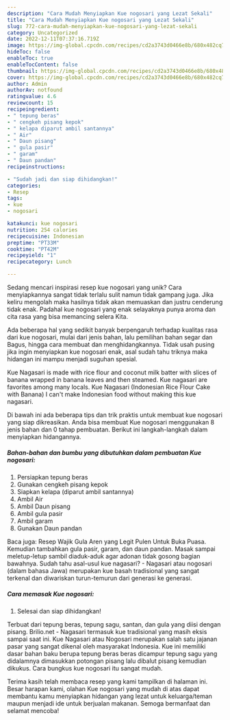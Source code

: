 ```yaml
---
description: "Cara Mudah Menyiapkan Kue nogosari yang Lezat Sekali"
title: "Cara Mudah Menyiapkan Kue nogosari yang Lezat Sekali"
slug: 772-cara-mudah-menyiapkan-kue-nogosari-yang-lezat-sekali
category: Uncategorized
date: 2022-12-11T07:37:16.719Z
image: https://img-global.cpcdn.com/recipes/cd2a3743d0466e8b/680x482cq70/kue-nogosari-foto-resep-utama.jpg
hideToc: false
enableToc: true
enableTocContent: false
thumbnail: https://img-global.cpcdn.com/recipes/cd2a3743d0466e8b/680x482cq70/kue-nogosari-foto-resep-utama.jpg
cover: https://img-global.cpcdn.com/recipes/cd2a3743d0466e8b/680x482cq70/kue-nogosari-foto-resep-utama.jpg
author: Admin
authorAv: notfound
ratingvalue: 4.6
reviewcount: 15
recipeingredient:
- " tepung beras"
- " cengkeh pisang kepok"
- " kelapa diparut ambil santannya"
- " Air"
- " Daun pisang"
- " gula pasir"
- " garam"
- " Daun pandan"
recipeinstructions:

- "Sudah jadi dan siap dihidangkan!"
categories:
- Resep
tags:
- kue
- nogosari

katakunci: kue nogosari 
nutrition: 254 calories
recipecuisine: Indonesian
preptime: "PT33M"
cooktime: "PT42M"
recipeyield: "1"
recipecategory: Lunch

---
```





Sedang mencari inspirasi resep kue nogosari yang unik? Cara menyiapkannya sangat tidak terlalu sulit namun tidak gampang juga. Jika keliru mengolah maka hasilnya tidak akan memuaskan dan justru cenderung tidak enak. Padahal kue nogosari yang enak selayaknya punya aroma dan cita rasa yang bisa memancing selera Kita.





Ada beberapa hal yang sedikit banyak berpengaruh terhadap kualitas rasa dari kue nogosari, mulai dari jenis bahan, lalu pemilihan bahan segar dan Bagus, hingga cara membuat dan menghidangkannya. Tidak usah pusing jika ingin menyiapkan kue nogosari enak,      asal sudah tahu triknya maka hidangan ini mampu menjadi suguhan spesial.














Kue Nagasari is made with rice flour and coconut milk batter with slices of banana wrapped in banana leaves and then steamed. Kue nagasari are favorites among many locals. Kue Nagasari (Indonesian Rice Flour Cake with Banana) I can&#39;t make Indonesian food without making this kue nagasari.






Di bawah ini ada beberapa tips dan trik praktis untuk membuat kue nogosari yang siap dikreasikan. Anda bisa membuat Kue nogosari menggunakan 8 jenis bahan dan 0 tahap pembuatan. Berikut ini langkah-langkah dalam menyiapkan hidangannya.

<!--inarticleads1-->

##### Bahan-bahan dan bumbu yang dibutuhkan dalam pembuatan Kue nogosari:

1. Persiapkan  tepung beras
1. Gunakan  cengkeh pisang kepok
1. Siapkan  kelapa (diparut ambil santannya)
1. Ambil  Air
1. Ambil  Daun pisang
1. Ambil  gula pasir
1. Ambil  garam
1. Gunakan  Daun pandan


Baca juga: Resep Wajik Gula Aren yang Legit Pulen Untuk Buka Puasa. Kemudian tambahkan gula pasir, garam, dan daun pandan. Masak sampai meletup-letup sambil diaduk-aduk agar adonan tidak gosong bagian bawahnya. Sudah tahu asal-usul kue nagasari? - Nagasari atau nogosari (dalam bahasa Jawa) merupakan kue basah tradisional yang sangat terkenal dan diwariskan turun-temurun dari generasi ke generasi. 

<!--inarticleads2-->

##### Cara memasak Kue nogosari:


1. Selesai dan siap dihidangkan!

Terbuat dari tepung beras, tepung sagu, santan, dan gula yang diisi dengan pisang. Brilio.net - Nagasari termasuk kue tradisional yang masih eksis sampai saat ini. Kue Nagasari atau Nogosari merupakan salah satu jajanan pasar yang sangat dikenal oleh masyarakat Indonesia. Kue ini memiliki dasar bahan baku berupa tepung beras beras dicampur tepung sagu yang didalamnya dimasukkan potongan pisang lalu dibalut pisang kemudian dikukus. Cara bungkus kue nogosari itu sangat mudah. 

Terima kasih telah membaca resep yang kami tampilkan di halaman ini. Besar harapan kami, olahan Kue nogosari yang mudah di atas dapat membantu kamu menyiapkan hidangan yang lezat untuk keluarga/teman maupun menjadi ide untuk berjualan makanan. Semoga bermanfaat dan selamat mencoba!
